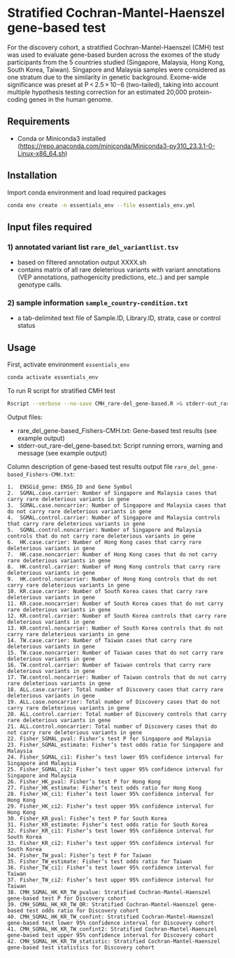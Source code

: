 # Stratified Cochran-Mantel-Haenszel gene-based test
For the discovery cohort, a stratified Cochran-Mantel-Haenszel (CMH) test was used to evaluate gene-based burden across the exomes of the study participants from the 5 countries studied (Singapore, Malaysia, Hong Kong, South Korea, Taiwan). Singapore and Malaysia samples were considered as one stratum due to the similarity in genetic background. Exome-wide significance was preset at P < 2.5 × 10−6 (two-tailed), taking into account multiple hypothesis testing correction for an estimated 20,000 protein-coding genes in the human genome. 

## Requirements
- Conda or Miniconda3 installed (https://repo.anaconda.com/miniconda/Miniconda3-py310_23.3.1-0-Linux-x86_64.sh)

## Installation
Import conda environment and load required packages

```bash
conda env create -n essentials_env --file essentials_env.yml
```

## Input files required
### 1)	annotated variant list `rare_del_variantlist.tsv`
- based on filtered annotation output XXXX.sh
- contains matrix of all rare deleterious variants with variant annotations (VEP annotations, pathogenicity predictions, etc..) and per sample genotype calls.

### 2) sample information `sample_country-condition.txt`
- a tab-delimited text file of Sample.ID, Library.ID, strata, case or control status
  
  
## Usage
First, activate environment `essentials_env`

```bash
conda activate essentials_env
```

To run R script for stratified CMH test
```bash
Rscript --verbose --no-save CMH_rare-del_gene-based.R >& stderr-out_rare-del_gene-based.txt
```

Output files: 
- rare_del_gene-based_Fishers-CMH.txt: Gene-based test results (see example output)
- stderr-out_rare-del_gene-based.txt: Script running errors, warning and message (see example output)


Column description of gene-based test results output file `rare_del_gene-based_Fishers-CMH.txt`:
```
1.	ENSGid_gene: ENSG_ID and Gene Symbol
2.	SGMAL.case.carrier: Number of Singapore and Malaysia cases that carry rare deleterious variants in gene
3.	SGMAL.case.noncarrier: Number of Singapore and Malaysia cases that do not carry rare deleterious variants in gene
4.	SGMAL.control.carrier: Number of Singapore and Malaysia controls that carry rare deleterious variants in gene
5.	SGMAL.control.noncarrier: Number of Singapore and Malaysia controls that do not carry rare deleterious variants in gene
6.	HK.case.carrier: Number of Hong Kong cases that carry rare deleterious variants in gene
7.	HK.case.noncarrier: Number of Hong Kong cases that do not carry rare deleterious variants in gene
8.	HK.control.carrier: Number of Hong Kong controls that carry rare deleterious variants in gene
9.	HK.control.noncarrier: Number of Hong Kong controls that do not carry rare deleterious variants in gene
10.	KR.case.carrier: Number of South Korea cases that carry rare deleterious variants in gene
11.	KR.case.noncarrier: Number of South Korea cases that do not carry rare deleterious variants in gene
12.	KR.control.carrier: Number of South Korea controls that carry rare deleterious variants in gene
13.	KR.control.noncarrier: Number of South Korea controls that do not carry rare deleterious variants in gene
14.	TW.case.carrier: Number of Taiwan cases that carry rare deleterious variants in gene
15.	TW.case.noncarrier: Number of Taiwan cases that do not carry rare deleterious variants in gene
16.	TW.control.carrier: Number of Taiwan controls that carry rare deleterious variants in gene
17.	TW.control.noncarrier: Number of Taiwan controls that do not carry rare deleterious variants in gene
18.	ALL.case.carrier: Total number of Discovery cases that carry rare deleterious variants in gene
19.	ALL.case.noncarrier: Total number of Discovery cases that do not carry rare deleterious variants in gene
20.	ALL.control.carrier: Total number of Discovery controls that carry rare deleterious variants in gene
21.	ALL.control.noncarrier: Total number of Discovery cases that do not carry rare deleterious variants in gene
22.	Fisher_SGMAL_pval: Fisher’s test P for Singapore and Malaysia
23.	Fisher_SGMAL_estimate: Fisher’s test odds ratio for Singapore and Malaysia 
24.	Fisher_SGMAL_ci1: Fisher’s test lower 95% confidence interval for Singapore and Malaysia
25.	Fisher_SGMAL_ci2: Fisher’s test upper 95% confidence interval for Singapore and Malaysia
26.	Fisher_HK_pval: Fisher’s test P for Hong Kong
27.	Fisher_HK_estimate: Fisher’s test odds ratio for Hong Kong
28.	Fisher_HK_ci1: Fisher’s test lower 95% confidence interval for Hong Kong
29.	Fisher_HK_ci2: Fisher’s test upper 95% confidence interval for Hong Kong
30.	Fisher_KR_pval: Fisher’s test P for South Korea
31.	Fisher_KR_estimate: Fisher’s test odds ratio for South Korea
32.	Fisher_KR_ci1: Fisher’s test lower 95% confidence interval for South Korea
33.	Fisher_KR_ci2: Fisher’s test upper 95% confidence interval for South Korea 
34.	Fisher_TW_pval: Fisher’s test P for Taiwan 
35.	Fisher_TW_estimate: Fisher’s test odds ratio for Taiwan 
36.	Fisher_TW_ci1: Fisher’s test lower 95% confidence interval for Taiwan 
37.	Fisher_TW_ci2: Fisher’s test upper 95% confidence interval for Taiwan 
38.	CMH_SGMAL_HK_KR_TW_pvalue: Stratified Cochran-Mantel-Haenszel gene-based test P for Discovery cohort
39.	CMH_SGMAL_HK_KR_TW_OR: Stratified Cochran-Mantel-Haenszel gene-based test odds ratio for Discovery cohort
40.	CMH_SGMAL_HK_KR_TW_confint: Stratified Cochran-Mantel-Haenszel gene-based test lower 95% confidence interval for Discovery cohort
41.	CMH_SGMAL_HK_KR_TW_confint2: Stratified Cochran-Mantel-Haenszel gene-based test upper 95% confidence interval for Discovery cohort
42.	CMH_SGMAL_HK_KR_TW_statistic: Stratified Cochran-Mantel-Haenszel gene-based test statistics for Discovery cohort
```
